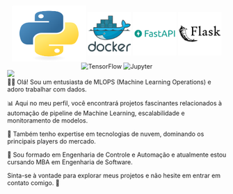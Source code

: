 <div style="display: inline-block">
</div>
<div style="" align="center">
  <img align="center" alt="Gef-Python" height="130" width="170" src="https://raw.githubusercontent.com/devicons/devicon/master/icons/python/python-original.svg">
  <img src="https://raw.githubusercontent.com/devicons/devicon/master/icons/docker/docker-original-wordmark.svg" alt="Docker Logo" height="100" width="100" align="center">
  <img src="https://raw.githubusercontent.com/devicons/devicon/master/icons/fastapi/fastapi-original-wordmark.svg" alt="FastAPI Logo" height="100" width="100" align="center">
  <img src="https://raw.githubusercontent.com/devicons/devicon/master/icons/flask/flask-original-wordmark.svg" alt="Flask Logo" height="100" width="100" align="center">
  <img src="https://cdn.jsdelivr.net/gh/devicons/devicon/icons/tensorflow/tensorflow-original.svg" alt="TensorFlow" height="100" width="100" align="center">
  <img src="https://cdn.jsdelivr.net/gh/devicons/devicon/icons/jupyter/jupyter-original-wordmark.svg" alt="Jupyter" height="100" width="100" align="center">
</div>
<div> 
  <a href="https://www.linkedin.com/in/gefte-alcantara/" target="_blank">
    <img src="https://img.shields.io/badge/-LinkedIn-%230077B5?style=for-the-badge&logo=linkedin&logoColor=white" target="_blank">
  </a>
</div>
👨‍💻 Olá! Sou um entusiasta de MLOPS (Machine Learning Operations) e adoro trabalhar com dados.

📊 Aqui no meu perfil, você encontrará projetos fascinantes relacionados à automação de pipeline de Machine Learning, escalabilidade e monitoramento de modelos.

🚀 Também tenho expertise em tecnologias de nuvem, dominando os principais players do mercado.

🔧 Sou formado em Engenharia de Controle e Automação e atualmente estou cursando MBA em Engenharia de Software.

Sinta-se à vontade para explorar meus projetos e não hesite em entrar em contato comigo. 🤝
